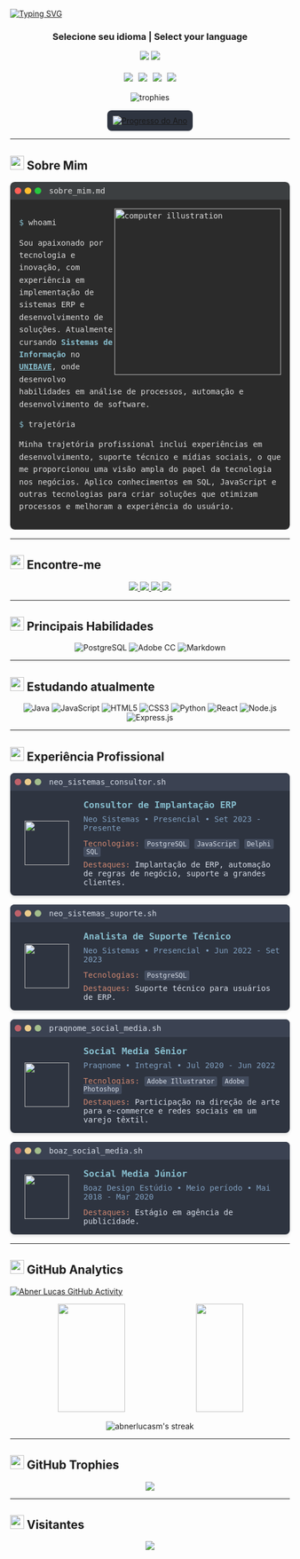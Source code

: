 [![Typing SVG](https://readme-typing-svg.herokuapp.com/?color=c9d1d9&size=35&center=true&vCenter=true&width=1000&lines=Olá,+meu+nome+é+Abner+Lucas;Tenho+21+anos;Sou+do+Brasil+🇧🇷;Estudante+de+Sistemas+de+Informação;Bem-vindo!+😊&font=JetBrains+Mono+Nerd+Font)](https://git.io/typing-svg)

<div align="center">
  <div style="margin-top: 20px;">
    <h3>Selecione seu idioma | Select your language</h3>
    <a href="README.md"><img src="https://img.shields.io/badge/🇧🇷_Português-002D62?style=for-the-badge"/></a>
    <a href="README.en.md"><img src="https://img.shields.io/badge/🇺🇸_English-B22234?style=for-the-badge"/></a>
  </div>
  
  <div style="margin-top: 20px; display: flex; justify-content: center; gap: 10px; flex-wrap: wrap;">
    <a href="https://www.linkedin.com/in/abner-lucas/"><img src="https://img.shields.io/badge/LinkedIn-%230077B5.svg?&style=flat-square&logo=linkedin&logoColor=white"/></a>
    <a href="https://instagram.com/abnerlucasm"><img src="https://img.shields.io/badge/Instagram-%23E4405F.svg?&style=flat-square&logo=instagram&logoColor=white"/></a>
    <a href="mailto:cmp.1a.abnerlucas.m@gmail.com"><img src="https://img.shields.io/badge/Gmail-%23333.svg?&style=flat-square&logo=gmail&logoColor=white"/></a>
    <a href="https://discord.com/channels/@abnerlucasm/"><img src="https://img.shields.io/badge/Discord-7289DA.svg?style=flat-square&logo=discord&logoColor=white"/></a>
  </div>
  
  <div style="margin-top: 20px;">
    <img src="https://github-profile-trophy.vercel.app/?username=abnerlucasm&theme=nord&row=1&column=6&margin-w=15" alt="trophies" />
  </div>
  
  <!-- Progresso do Ano Dinâmico -->
  <div style="margin-top: 15px; background: #2e3440; padding: 10px; border-radius: 8px; display: inline-block;">
    <a href="https://getyearprogress.com/" target="_blank">
      <img src="https://year-progress.vercel.app/api" alt="Progresso do Ano" />
    </a>
  </div>
</div>

---

## <img src="https://raw.githubusercontent.com/Tarikul-Islam-Anik/Animated-Fluent-Emojis/master/Emojis/People/Technologist.png" width="25" /> Sobre Mim

<div style="border-radius: 8px; overflow: hidden; margin-bottom: 16px; width: 100%; font-family: 'JetBrains Mono', monospace;">
  <div style="background: #3c3f41; padding: 8px; border-top-left-radius: 8px; border-top-right-radius: 8px; display: flex; align-items: center;">
    <div style="width: 12px; height: 12px; border-radius: 50%; background: #ff5f56; margin-right: 6px;"></div>
    <div style="width: 12px; height: 12px; border-radius: 50%; background: #ffbd2e; margin-right: 6px;"></div>
    <div style="width: 12px; height: 12px; border-radius: 50%; background: #27c93f; margin-right: 6px;"></div>
    <div style="color: #ddd; font-size: 14px; margin-left: 8px; font-family: 'JetBrains Mono', monospace;">sobre_mim.md</div>
  </div>
  <div style="background: #2b2b2b; color: #ddd; padding: 16px; border-bottom-left-radius: 8px; border-bottom-right-radius: 8px; font-family: 'JetBrains Mono', monospace; line-height: 1.6;">
    <img src="https://raw.githubusercontent.com/MicaelliMedeiros/micaellimedeiros/master/image/computer-illustration.png" alt="computer illustration" width="300px" align="right">
    <p><span style="color: #88c0d0;">$</span> whoami</p>
    <p>Sou apaixonado por tecnologia e inovação, com experiência em implementação de sistemas ERP e desenvolvimento de soluções. Atualmente cursando <span style="color: #88c0d0;"><b>Sistemas de Informação</b></span> no <a href="https://unibave.net/" style="color: #88c0d0;"><b>UNIBAVE</b></a>, onde desenvolvo habilidades em análise de processos, automação e desenvolvimento de software.</p>
    <p><span style="color: #88c0d0;">$</span> trajetória</p>
    <p>Minha trajetória profissional inclui experiências em desenvolvimento, suporte técnico e mídias sociais, o que me proporcionou uma visão ampla do papel da tecnologia nos negócios. Aplico conhecimentos em SQL, JavaScript e outras tecnologias para criar soluções que otimizam processos e melhoram a experiência do usuário.</p>
  </div>
</div>

---

## <img src="https://raw.githubusercontent.com/Tarikul-Islam-Anik/Animated-Fluent-Emojis/master/Emojis/Objects/Link.png" width="25" /> Encontre-me

<p align="center">
  <a href="https://instagram.com/abnerlucasm" target="_blank">
    <img src="https://img.shields.io/badge/Instagram-%23E4405F.svg?&style=for-the-badge&logo=instagram&logoColor=white"/>
  </a>
  <a href="mailto:cmp.1a.abnerlucas.m@gmail.com">
    <img src="https://img.shields.io/badge/Gmail-%23333.svg?&style=for-the-badge&logo=gmail&logoColor=white"/>
  </a>
  <a href="https://www.linkedin.com/in/abner-lucas/" target="_blank">
    <img src="https://img.shields.io/badge/LinkedIn-%230077B5.svg?&style=for-the-badge&logo=linkedin&logoColor=white"/>
  </a>
  <a href="https://discord.com/channels/@abnerlucasm/">
    <img src="https://img.shields.io/badge/Discord-7289DA.svg?style=for-the-badge&logo=discord&logoColor=white"/>
  </a>
</p>

---

## <img src="https://raw.githubusercontent.com/Tarikul-Islam-Anik/Animated-Fluent-Emojis/master/Emojis/Objects/Hammer%20and%20Wrench.png" width="25" /> Principais Habilidades

<div align="center">
  
  ![PostgreSQL](https://img.shields.io/badge/PostgreSQL-0D1117?style=for-the-badge&logo=postgresql&logoColor=white)
  ![Adobe CC](https://img.shields.io/badge/Adobe_CC-0D1117?style=for-the-badge&logo=adobecreativecloud&logoColor=white)
  ![Markdown](https://img.shields.io/badge/Markdown-000000?style=for-the-badge&logo=markdown&logoColor=white)

</div>

---

## <img src="https://raw.githubusercontent.com/Tarikul-Islam-Anik/Animated-Fluent-Emojis/master/Emojis/Objects/Open%20Book.png" width="25" /> Estudando atualmente

<div align="center">
  
  ![Java](https://img.shields.io/badge/Java-ED8B00?style=for-the-badge&logo=java&logoColor=white)
  ![JavaScript](https://img.shields.io/badge/JavaScript-F7DF1E?style=for-the-badge&logo=javascript&logoColor=black)
  ![HTML5](https://img.shields.io/badge/HTML5-E34F26?style=for-the-badge&logo=html5&logoColor=white)
  ![CSS3](https://img.shields.io/badge/CSS3-1572B6?style=for-the-badge&logo=css3&logoColor=white)
  ![Python](https://img.shields.io/badge/Python-3670A0?style=for-the-badge&logo=python&logoColor=ffdd54)
  ![React](https://img.shields.io/badge/React-20232A?style=for-the-badge&logo=react&logoColor=61DAFB)
  ![Node.js](https://img.shields.io/badge/Node.js-6DA55F?style=for-the-badge&logo=node.js&logoColor=white)
  ![Express.js](https://img.shields.io/badge/Express.js-404d59?style=for-the-badge&logo=express&logoColor=white)
  
</div>

---

## <img src="https://raw.githubusercontent.com/Tarikul-Islam-Anik/Animated-Fluent-Emojis/master/Emojis/Objects/Briefcase.png" width="25" /> Experiência Profissional

<div style="font-family: 'JetBrains Mono', monospace;">
  <!-- Neo Sistemas - Consultor ERP -->
  <div style="background: #2e3440; color: #d8dee9; border-radius: 8px; margin-bottom: 16px; overflow: hidden; box-shadow: 0 4px 6px -1px rgba(0, 0, 0, 0.1);">
    <div style="background: #3b4252; padding: 8px; display: flex; align-items: center;">
      <div style="width: 12px; height: 12px; background: #bf616a; border-radius: 50%; margin-right: 6px;"></div>
      <div style="width: 12px; height: 12px; background: #ebcb8b; border-radius: 50%; margin-right: 6px;"></div>
      <div style="width: 12px; height: 12px; background: #a3be8c; border-radius: 50%; margin-right: 6px;"></div>
      <span style="font-family: 'JetBrains Mono', monospace; margin-left: 8px;">neo_sistemas_consultor.sh</span>
    </div>
    <div style="display: flex; padding: 16px;">
      <div style="width: 100px; display: flex; justify-content: center; align-items: center;">
        <a href="https://www.neosistemas.com.br">
          <img src="https://neosistemas.com.br/wp-content/uploads/2021/11/logo_neo_sistemas.svg" width="80px" />
        </a>
      </div>
      <div style="flex: 1; padding-left: 16px;">
        <h3 style="margin: 0 0 8px 0; color: #88c0d0;">Consultor de Implantação ERP</h3>
        <h4 style="margin: 0 0 12px 0; font-weight: normal; color: #81a1c1;"><a href="https://www.neosistemas.com.br" style="color: #81a1c1; text-decoration: none;">Neo Sistemas</a> • Presencial • Set 2023 - Presente</h4>
        <p style="margin: 0 0 8px 0;"><span style="color: #d08770;">Tecnologias:</span> <code style="background: #434c5e; padding: 2px 5px; border-radius: 3px;">PostgreSQL</code> <code style="background: #434c5e; padding: 2px 5px; border-radius: 3px;">JavaScript</code> <code style="background: #434c5e; padding: 2px 5px; border-radius: 3px;">Delphi</code> <code style="background: #434c5e; padding: 2px 5px; border-radius: 3px;">SQL</code></p>
        <p style="margin: 0;"><span style="color: #d08770;">Destaques:</span> Implantação de ERP, automação de regras de negócio, suporte a grandes clientes.</p>
      </div>
    </div>
  </div>
  
  <!-- Neo Sistemas - Analista de Suporte -->
  <div style="background: #2e3440; color: #d8dee9; border-radius: 8px; margin-bottom: 16px; overflow: hidden; box-shadow: 0 4px 6px -1px rgba(0, 0, 0, 0.1);">
    <div style="background: #3b4252; padding: 8px; display: flex; align-items: center;">
      <div style="width: 12px; height: 12px; background: #bf616a; border-radius: 50%; margin-right: 6px;"></div>
      <div style="width: 12px; height: 12px; background: #ebcb8b; border-radius: 50%; margin-right: 6px;"></div>
      <div style="width: 12px; height: 12px; background: #a3be8c; border-radius: 50%; margin-right: 6px;"></div>
      <span style="font-family: 'JetBrains Mono', monospace; margin-left: 8px;">neo_sistemas_suporte.sh</span>
    </div>
    <div style="display: flex; padding: 16px;">
      <div style="width: 100px; display: flex; justify-content: center; align-items: center;">
        <a href="https://www.neosistemas.com.br">
          <img src="https://neosistemas.com.br/wp-content/uploads/2021/11/logo_neo_sistemas.svg" width="80px" />
        </a>
      </div>
      <div style="flex: 1; padding-left: 16px;">
        <h3 style="margin: 0 0 8px 0; color: #88c0d0;">Analista de Suporte Técnico</h3>
        <h4 style="margin: 0 0 12px 0; font-weight: normal; color: #81a1c1;"><a href="https://www.neosistemas.com.br" style="color: #81a1c1; text-decoration: none;">Neo Sistemas</a> • Presencial • Jun 2022 - Set 2023</h4>
        <p style="margin: 0 0 8px 0;"><span style="color: #d08770;">Tecnologias:</span> <code style="background: #434c5e; padding: 2px 5px; border-radius: 3px;">PostgreSQL</code></p>
        <p style="margin: 0;"><span style="color: #d08770;">Destaques:</span> Suporte técnico para usuários de ERP.</p>
      </div>
    </div>
  </div>
  
  <!-- Praqnome -->
  <div style="background: #2e3440; color: #d8dee9; border-radius: 8px; margin-bottom: 16px; overflow: hidden; box-shadow: 0 4px 6px -1px rgba(0, 0, 0, 0.1);">
    <div style="background: #3b4252; padding: 8px; display: flex; align-items: center;">
      <div style="width: 12px; height: 12px; background: #bf616a; border-radius: 50%; margin-right: 6px;"></div>
      <div style="width: 12px; height: 12px; background: #ebcb8b; border-radius: 50%; margin-right: 6px;"></div>
      <div style="width: 12px; height: 12px; background: #a3be8c; border-radius: 50%; margin-right: 6px;"></div>
      <span style="font-family: 'JetBrains Mono', monospace; margin-left: 8px;">praqnome_social_media.sh</span>
    </div>
    <div style="display: flex; padding: 16px;">
      <div style="width: 100px; display: flex; justify-content: center; align-items: center;">
        <a href="https://www.praqnome.com.br">
          <img src="https://praqnome.cdn.magazord.com.br/resources/favicon.png" width="80px" />
        </a>
      </div>
      <div style="flex: 1; padding-left: 16px;">
        <h3 style="margin: 0 0 8px 0; color: #88c0d0;">Social Media Sênior</h3>
        <h4 style="margin: 0 0 12px 0; font-weight: normal; color: #81a1c1;"><a href="https://www.praqnome.com.br" style="color: #81a1c1; text-decoration: none;">Praqnome</a> • Integral • Jul 2020 - Jun 2022</h4>
        <p style="margin: 0 0 8px 0;"><span style="color: #d08770;">Tecnologias:</span> <code style="background: #434c5e; padding: 2px 5px; border-radius: 3px;">Adobe Illustrator</code> <code style="background: #434c5e; padding: 2px 5px; border-radius: 3px;">Adobe Photoshop</code></p>
        <p style="margin: 0;"><span style="color: #d08770;">Destaques:</span> Participação na direção de arte para e-commerce e redes sociais em um varejo têxtil.</p>
      </div>
    </div>
  </div>
  
  <!-- Boaz Design -->
  <div style="background: #2e3440; color: #d8dee9; border-radius: 8px; margin-bottom: 16px; overflow: hidden; box-shadow: 0 4px 6px -1px rgba(0, 0, 0, 0.1);">
    <div style="background: #3b4252; padding: 8px; display: flex; align-items: center;">
      <div style="width: 12px; height: 12px; background: #bf616a; border-radius: 50%; margin-right: 6px;"></div>
      <div style="width: 12px; height: 12px; background: #ebcb8b; border-radius: 50%; margin-right: 6px;"></div>
      <div style="width: 12px; height: 12px; background: #a3be8c; border-radius: 50%; margin-right: 6px;"></div>
      <span style="font-family: 'JetBrains Mono', monospace; margin-left: 8px;">boaz_social_media.sh</span>
    </div>
    <div style="display: flex; padding: 16px;">
      <div style="width: 100px; display: flex; justify-content: center; align-items: center;">
        <a href="https://www.boazdesign.com.br">
          <img src="https://encrypted-tbn0.gstatic.com/images?q=tbn:ANd9GcRZ7aLnTeI9l-iyP_Wm397kz69n5wR1VMXHcg&s" width="80px" />
        </a>
      </div>
      <div style="flex: 1; padding-left: 16px;">
        <h3 style="margin: 0 0 8px 0; color: #88c0d0;">Social Media Júnior</h3>
        <h4 style="margin: 0 0 12px 0; font-weight: normal; color: #81a1c1;"><a href="https://www.boazdesign.com.br" style="color: #81a1c1; text-decoration: none;">Boaz Design Estúdio</a> • Meio período • Mai 2018 - Mar 2020</h4>
        <p style="margin: 0;"><span style="color: #d08770;">Destaques:</span> Estágio em agência de publicidade.</p>
      </div>
    </div>
  </div>
</div>

---

## <img src="https://raw.githubusercontent.com/Tarikul-Islam-Anik/Animated-Fluent-Emojis/master/Emojis/Objects/Chart%20Increasing.png" width="25" /> GitHub Analytics

[![Abner Lucas GitHub Activity](https://github-readme-activity-graph.vercel.app/graph?username=abnerlucasm&theme=nord&area=true)](https://github.com/ashutosh00710/github-readme-activity-graph)

<div align="center">
  <img width="49%" height="195px" src="https://github-readme-stats.vercel.app/api?username=abnerlucasm&show_icons=true&count_private=true&hide_border=true&theme=nord" />
  <img width="41%" height="195px" src="https://github-readme-stats.vercel.app/api/top-langs/?username=abnerlucasm&layout=compact&hide_border=true&theme=nord" />
</div>

<p align="center">
  <img src="https://streak-stats.demolab.com/?user=abnerlucasm&theme=nord&hide_border=true" alt="abnerlucasm's streak" />
</p>

---

## <img src="https://raw.githubusercontent.com/Tarikul-Islam-Anik/Animated-Fluent-Emojis/master/Emojis/Objects/Trophy.png" width="25" /> GitHub Trophies

<p align="center">
  <img src="https://github-profile-trophy.vercel.app/?username=abnerlucasm&theme=nord&row=2&column=3" />
</p>


---

## <img src="https://raw.githubusercontent.com/Tarikul-Islam-Anik/Animated-Fluent-Emojis/master/Emojis/People/Eyes.png" width="25" /> Visitantes

<p align="center">
  <img src="https://profile-counter.glitch.me/{abnerlucasm}/count.svg" />
</p>
